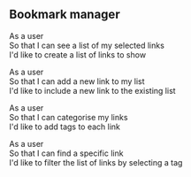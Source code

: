 ## Bookmark manager

As a user  
So that I can see a list of my selected links  
I'd like to create a list of links to show  

As a user  
So that I can add a new link to my list  
I'd like to include a new link to the existing list  

As a user  
So that I can categorise my links  
I'd like to add tags to each link  

As a user  
So that I can find a specific link  
I'd like to filter the list of links by selecting a tag  
